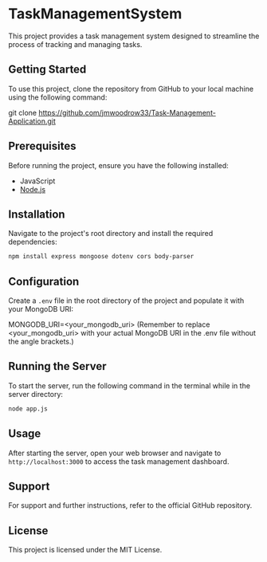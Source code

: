 # TaskManagementSystem

This project provides a task management system designed to streamline the process of tracking and managing tasks. 


## Getting Started
To use this project, clone the repository from GitHub to your local machine using the following command:

git clone https://github.com/jmwoodrow33/Task-Management-Application.git


## Prerequisites
Before running the project, ensure you have the following installed:
- JavaScript
- [Node.js](https://nodejs.org/en)

## Installation
Navigate to the project's root directory and install the required dependencies:
```sh
npm install express mongoose dotenv cors body-parser
```

## Configuration
Create a `.env` file in the root directory of the project and populate it with your MongoDB URI:

MONGODB_URI=<your_mongodb_uri>
(Remember to replace <your_mongodb_uri> with your actual MongoDB URI in the .env file without the angle brackets.)


## Running the Server
To start the server, run the following command in the terminal while in the server directory:
```sh
node app.js
```

## Usage
After starting the server, open your web browser and navigate to `http://localhost:3000` to access the task management dashboard.


## Support
For support and further instructions, refer to the official GitHub repository.


## License
This project is licensed under the MIT License.
